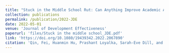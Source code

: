 ```yaml
---
title: "Stuck in the Middle School Rut: Can Anything Improve Academic Achievement in Rural Chinese Middle Schools?"
collection: publications
permalink: /publication/2022-JDE
date: 2022-05-01
venue: 'Journal of Development Effectiveness'
paperurl: 'files/Stuck in the middle school_JDE.pdf'
link: 'https://doi.org/10.1080/19439342.2022.2067890'
citation: 'Qin, Fei, Huanmin Hu, Prashant Loyalka, Sarah-Eve Dill, and Scott Rozelle. 2022. &quot;Stuck in the Middle School Rut: Can Anything Improve Academic Achievement in Rural Chinese Middle Schools?.&quot; <i>Journal of Development Effectiveness</i>'
---
```

